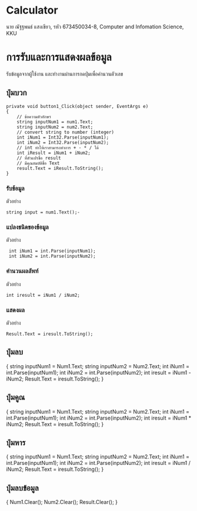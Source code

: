# Calculator

นาย ณัฐฐพนธ์ แสงเขียว,
รหัว 673450034-8,
Computer and Infomation Science, KKU

# การรับและการแสดงผลข้อมูล

รับข้อมูลจากผู้ใช้งาน และทำงานผ่านการกดปุ่มเพื่อคำนวนตัวเลข

## ปุ่มบวก

```
private void button1_Click(object sender, EventArgs e)
{
    // ข้อความตัวอักษร
    string inputNum1 = num1.Text;
    string inputNum2 = num2.Text;
    // convert string to number (integer)
    int iNum1 = Int32.Parse(inputNum1);
    int iNum2 = Int32.Parse(inputNum2);
    // int ทำให้เราสามารถทำการ + - * / ได้
    int iResult = iNum1 + iNum2;
    // ที่ตัวแปรชื่อ result
    // มีคุณสมบัติชื่อ Text
    result.Text = iResult.ToString();
}
```

### รับข้อมูล

ตัวอย่าง

```
string input = num1.Text();-
```

### แปลงชนิดของข้อมูล

ตัวอย่าง

```
 int iNum1 = int.Parse(inputNum1);
 int iNum2 = int.Parse(inputNum2);
```

### คำนวนผลลัพท์

ตัวอย่าง

```
int iresult = iNum1 / iNum2;
```

### แสดงผล

ตัวอย่าง

```
Result.Text = iresult.ToString();
```

## ปุ่มลบ
{
    string inputNum1 = Num1.Text;
    string inputNum2 = Num2.Text;
    int iNum1 = int.Parse(inputNum1);
    int iNum2 = int.Parse(inputNum2);
    int iresult = iNum1 - iNum2;
    Result.Text = iresult.ToString();
}
## ปุ่มคูณ
{
    string inputNum1 = Num1.Text;
    string inputNum2 = Num2.Text;
    int iNum1 = int.Parse(inputNum1);
    int iNum2 = int.Parse(inputNum2);
    int iresult = iNum1 * iNum2;
    Result.Text = iresult.ToString();
}
## ปุ่มหาร
{
    string inputNum1 = Num1.Text;
    string inputNum2 = Num2.Text;
    int iNum1 = int.Parse(inputNum1);
    int iNum2 = int.Parse(inputNum2);
    int iresult = iNum1 / iNum2;
    Result.Text = iresult.ToString();
}
## ปุ่มลบข้อมูล
   {
       Num1.Clear();
       Num2.Clear();
       Result.Clear();
   }